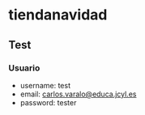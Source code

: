 # tiendanavidad

## Test

### Usuario

- username: test
- email: carlos.varalo@educa.jcyl.es
- password: tester
